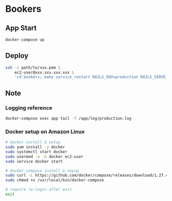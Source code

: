# Bookers

## App Start

```sh
docker-compose up
```

## Deploy

```sh
ssh -i path/to/xxx.pem \
    ec2-user@xxx.xxx.xxx.xxx \
    'cd bookers; make service_restart RAILS_ENV=production RAILS_SERVE_STATIC_FILES=true'
```

## Note

### Logging reference

```sh
docker-compose exec app tail -f /app/log/production.log
```

### Docker setup on Amazon Linux

```sh
# docker install & setup
sudo yum install -y docker
sudo systemctl start docker
sudo usermod -a -G docker ec2-user
sudo service docker start

# docker-compose install & seyup
sudo curl -L https://github.com/docker/compose/releases/download/1.27.4/docker-compose-`uname -s`-`uname -m` -o /usr/local/bin/docker-compose
sudo chmod +x /usr/local/bin/docker-compose

# require re-login after exit
exit
```
